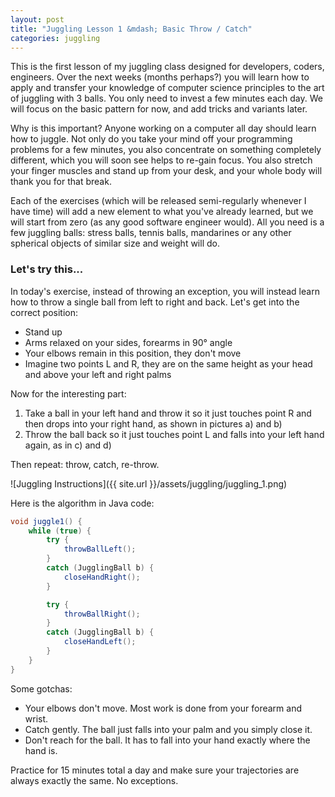 ```yaml
---
layout: post
title: "Juggling Lesson 1 &mdash; Basic Throw / Catch"
categories: juggling
---
```


This is the first lesson of my juggling class designed for developers, coders, engineers. Over the next weeks (months perhaps?) you will learn how to apply and transfer your knowledge of computer science principles to the art of juggling with 3 balls. You only need to invest a few minutes each day. We will focus on the basic pattern for now, and add tricks and variants later.

Why is this important? Anyone working on a computer all day should learn how to juggle. Not only do you take your mind off your programming problems for a few minutes, you also concentrate on something completely different, which you will soon see helps to re-gain focus. You also stretch your finger muscles and stand up from your desk, and your whole body will thank you for that break. 

Each of the exercises (which will be released semi-regularly whenever I have time) will add a new element to what you've already learned, but we will start from zero (as any good software engineer would). All you need is a few juggling balls: stress balls, tennis balls, mandarines or any other spherical objects of similar size and weight will do.

### Let's try this...

In today's exercise, instead of throwing an exception, you will instead learn how to throw a single ball from left to right and back. Let's get into the correct position:

- Stand up
- Arms relaxed on your sides, forearms in 90&deg; angle
- Your elbows remain in this position, they don't move
- Imagine two points L and R, they are on the same height as your head and above your left and right palms

Now for the interesting part:

1. Take a ball in your left hand and throw it so it just touches point R and then drops into your right hand, as shown in pictures a) and b)
2. Throw the ball back so it just touches point L and falls into your left hand again, as in c) and d)

Then repeat: throw, catch, re-throw. 

![Juggling Instructions]({{ site.url }}/assets/juggling/juggling_1.png)

Here is the algorithm in Java code: 

~~~ java
void juggle1() {
    while (true) {
        try {
            throwBallLeft();
        }
        catch (JugglingBall b) {
            closeHandRight();
        }

        try {
            throwBallRight();
        }
        catch (JugglingBall b) {
            closeHandLeft();
        }
    }
}
~~~

Some gotchas:

* Your elbows don't move. Most work is done from your forearm and wrist. 
* Catch gently. The ball just falls into your palm and you simply close it. 
* Don't reach for the ball. It has to fall into your hand exactly where the hand is.

Practice for 15 minutes total a day and make sure your trajectories are always exactly the same. No exceptions.

